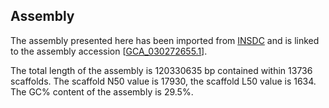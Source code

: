 **Assembly**
--------

The assembly presented here has been imported from [INSDC](http://www.insdc.org) and is linked to the assembly accession [[GCA\_030272655.1](http://www.ebi.ac.uk/ena/data/view/GCA_030272655.1)].

The total length of the assembly is 120330635 bp contained within 13736 scaffolds.
The scaffold N50 value is 17930, the scaffold L50 value is 1634.
The GC% content of the assembly is 29.5%.
